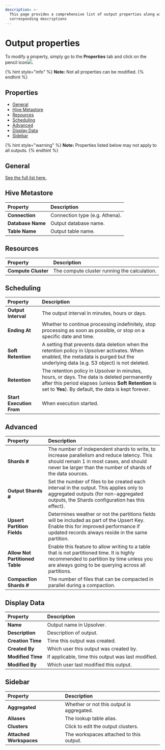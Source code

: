 ```yaml
---
description: >-
  This page provides a comprehensive list of output properties along with their
  corresponding descriptions
---
```


# Output properties

To modify a property, simply go to the **Properties** tab and click on the pencil icon![](https://gblobscdn.gitbook.com/assets%2F-MAbbZ6XL3iXMHb3pjqP%2F-MF710zjyG0lukV90o0R%2F-MF72tpoG-yBWH_AWsf4%2Fimage.png?alt=media&token=08a91822-caad-46f1-9790-2c8fe201ae8e).

{% hint style="info" %}
**Note:** Not all properties can be modified.
{% endhint %}

## Properties

* [General](general-properties.md)
* [Hive Metastore](./#hive-metastore)
* [Resources](./#resources)
* [Scheduling](./#scheduling)
* [Advanced](./#advanced)
* [Display Data](./#display-data)
* [Sidebar](./#sidebar)

{% hint style="warning" %}
**Note:** Properties listed below may not apply to all outputs.
{% endhint %}

## General

[See the full list here.](general-properties.md)

## Hive Metastore

| Property | Description |
| :--- | :--- |
| **Connection** | Connection type \(e.g. Athena\). |
| **Database Name** | Output database name. |
| **Table Name** | Output table name. |

## Resources

| Property | Description |
| :--- | :--- |
| **Compute Cluster** | The compute cluster running the calculation. |

## Scheduling

| Property | Description |
| :--- | :--- |
| **Output Interval** | The output interval in minutes, hours or days. |
| **Ending At** | Whether to continue processing indefinitely, stop processing as soon as possible, or stop on a specific date and time. |
| **Soft Retention** | A setting that prevents data deletion when the retention policy in Upsolver activates. When enabled, the metadata is purged but the underlying data \(e.g. S3 object\) is not deleted. |
| **Retention** | The retention policy in Upsolver in minutes, hours, or days. The data is deleted permanently after this period elapses \(unless **Soft Retention** is set to **Yes**\). By default, the data is kept forever. |
| **Start Execution From** | When execution started. |

## Advanced

| Property | Description |
| :--- | :--- |
| **Shards \#** | The number of independent shards to write, to increase parallelism and reduce latency. This should remain 1 in most cases, and should never be larger than the number of shards of the data sources. |
| **Output Shards \#** | Set the number of files to be created each interval in the output. This applies only to aggregated outputs \(for non-aggregated outputs, the Shards configuration has this effect\). |
| **Upsert Partition Fields** | Determines weather or not the partitions fields will be included as part of the Upsert Key. Enable this for improved performance if updated records always reside in the same partition.  |
| **Allow Not Partitioned Table** | Enable this feature to allow writing to a table that is not partitioned time. It is highly recommended to partition by time unless you are always going to be querying across all partitions.  |
| **Compaction Shards \#** | The number of files that can be compacted in parallel during a compaction. |

## Display Data

| Property | Description |
| :--- | :--- |
| **Name** | Output name in Upsolver. |
| **Description** | Description of output. |
| **Creation Time** | Time this output was created. |
| **Created By** | Which user this output was created by. |
| **Modified Time** | If applicable, time this output was last modified. |
| **Modified By** | Which user last modified this output. |

## Sidebar

| Property | Description |
| :--- | :--- |
| **Aggregated** | Whether or not this output is aggregated. |
| **Aliases** | The lookup table alias. |
| **Clusters** | Click to edit the output clusters. |
| **Attached Workspaces** | The workspaces attached to this output. |

